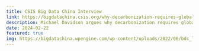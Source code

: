 ```yaml
---
title: CSIS Big Data China Interview
link: https://bigdatachina.csis.org/why-decarbonization-requires-globalization-an-interview-with-michael-davidson/
description: Michael Davidson argues why decarbonization requires globalization
date: 2024-02-22
featured: true
img: https://bigdatachina.wpengine.com/wp-content/uploads/2022/06/bdc_logos_about-1.svg
---
```

